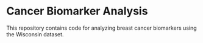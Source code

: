 # Cancer Biomarker Analysis

This repository contains code for analyzing breast cancer biomarkers using the Wisconsin dataset.